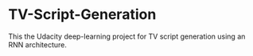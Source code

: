 # TV-Script-Generation
This the Udacity deep-learning project for TV script generation using an RNN architecture.
